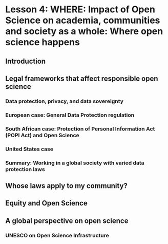 # Lesson 4: WHERE: Impact of Open Science on academia,  communities and society as a whole: Where open science happens

## Introduction

## Legal frameworks that affect responsible open science

### Data protection, privacy, and data sovereignty

### European case: General Data Protection regulation

### South African case: Protection of Personal Information Act (POPI Act) and Open Science

### United States case

### Summary: Working in a global society with varied data protection laws

## Whose laws apply to my community?

## Equity and Open Science

## A global perspective on open science

### UNESCO on Open Science Infrastructure
